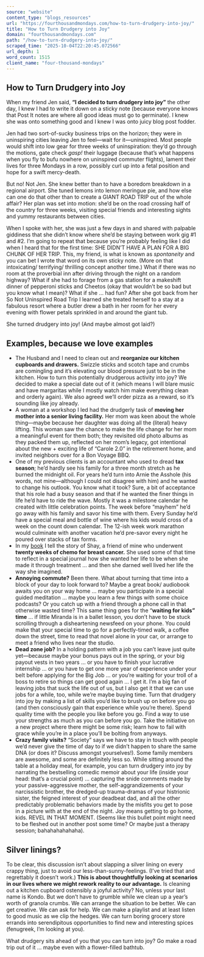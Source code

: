 ```yaml
---
source: "website"
content_type: "blogs_resources"
url: "https://fourthousandmondays.com/how-to-turn-drudgery-into-joy/"
title: "How to Turn Drudgery into Joy"
domain: "fourthousandmondays.com"
path: "/how-to-turn-drudgery-into-joy/"
scraped_time: "2025-10-04T22:20:45.072566"
url_depth: 1
word_count: 1515
client_name: "four-thousand-mondays"
---
```


## How to Turn Drudgery into Joy

When my friend Jen said, **“I decided to turn drudgery into joy”** the other day, I knew I had to write it down on a sticky note (because everyone knows that Post It notes are where all good ideas must go to germinate). I knew she was onto something good and I knew I was onto juicy blog post fodder.

Jen had two sort-of-sucky business trips on the horizon; they were in uninspiring cities leaving Jen to feel—wait for it—uninspired. Most people would shift into low gear for three weeks of uninspiration: they’d go through the motions, gate check *gasp!* their luggage (because that’s what happens when you fly to bufu nowhere on uninspired commuter flights), lament their lives for three Mondays in a row, possibly curl up into a fetal position and hope for a swift mercy-death.

But no! Not Jen. She knew better than to have a boredom breakdown in a regional airport. She tuned lemons into lemon meringue pie, and how else can one do that other than to create a GIANT ROAD TRIP out of the whole affair? Her plan was set into motion: she’d be on the road crossing half of the country for three weeks, visiting special friends and interesting sights and yummy restaurants between cities.

When I spoke with her, she was just a few days in and shared with palpable giddiness that she didn’t know where she’d be staying between work gig #1 and #2. I’m going to repeat that because you’re probably feeling like I did when I heard that for the first time: SHE DIDN’T HAVE A PLAN FOR A BIG CHUNK OF HER TRIP. This, my friend, is what is known as _spontaneity_ and you can bet I wrote that word on its own sticky note. (More on that intoxicating/ terrifying/ thrilling concept another time.) What if there was no room at the proverbial inn after driving through the night on a random highway? What if she had to forage from a gas station for a makeshift dinner of pepperoni sticks and Cheetos (okay that wouldn’t be so bad but you know what I mean)? What if she … had fun? After she got back from her So Not Uninspired Road Trip I learned she treated herself to a stay at a fabulous resort where a butler drew a bath in her room for her every evening with flower petals sprinkled in and around the giant tub.

She turned drudgery into joy! (And maybe almost got laid?)

## **Examples, because we love examples**

*   The Husband and I need to clean out and **reorganize our kitchen cupboards and drawers.** Swizzle sticks and scotch tape and crumbs are comingling and it’s elevating our blood pressure just to be in the kitchen. How to turn this potentially drudgerous activity into joy? We decided to make a special date out of it (which means I will blare music and have margaritas while I mostly watch him make everything clean and orderly again). We also agreed we’ll order pizza as a reward, so it’s sounding like joy already.
*   A woman at a workshop I led had the drudgerly task of **moving her mother into a senior living facility.** Her mom was keen about the whole thing—maybe because her daughter was doing all the (literal) heavy lifting. This woman saw the chance to make the life change for her mom a meaningful event for them both; they revisited old photo albums as they packed them up, reflected on her mom’s legacy, got intentional about the new + exciting life of “Carole 2.0” in the retirement home, and invited neighbors over for a Bon Voyage BBQ.
*   One of my previous clients is an accountant who used to dread **tax season**; he’d hardly see his family for a three month stretch as he burned the midnight oil. For years he’d turn into Arnie the Asshole (his words, not mine—although I could not disagree with him) and he wanted to change his outlook. You know what it took? Sure, a bit of acceptance that his role had a busy season and that if he wanted the finer things in life he’d have to ride the wave. Mostly it was a milestone calendar he created with little celebration points. The week before “mayhem” he’d go away with his family and savor his time with them. Every Sunday he’d have a special meal and bottle of wine where his kids would cross of a week on the count down calendar. The 12-ish week work marathon would culminate with another vacation he’d pre-savor every night he poured over stacks of tax forms.
*   In my [book](https://fourthousandmondays.com/book/) I tell the story of Shay, a friend of mine who underwent **twenty weeks of chemo for breast cancer.** She used some of that time to reflect in a special journal how she wanted her life to be when she made it through treatment … and then she darned well lived her life the way she imagined.
*   **Annoying commute?** Been there. What about turning that time into a block of your day to look forward to? Maybe a great book/ audiobook awaits you on your way home … maybe you participate in a special guided meditation … maybe you learn a few things with some choice podcasts? Or you catch up with a friend through a phone call in that otherwise wasted time? This same thing goes for the “**waiting for kids” time** … if little Miranda is in a ballet lesson, you don’t have to be stuck scrolling through a disheartening newsfeed on your phone. You could make that your special time to go for a perfectly-timed walk, a coffee down the street, time to read that novel alone in your car, or arrange to meet a friend who lives near the studio.
*   **Dead zone job?** In a holding pattern with a job you can’t leave just quite yet—because maybe your bonus pays out in the spring, or your big payout vests in two years … or you have to finish your lucrative internship … or you have to get one more year of experience under your belt before applying for the Big Job … or you’re waiting for your troll of a boss to retire so things can get good again … I get it. I’m a big fan of leaving jobs that suck the life out of us, but I also get it that we can use jobs for a while, too, while we’re maybe buying time. Turn that drudgery into joy by making a list of skills you’d like to brush up on before you go (and then consciously gain that experience while you’re there). Spend quality time with the people you like before you go. Find a way to use your strengths as much as you can before you go. Take the initiative on a new project where there might be some risk; learn how to fail with grace while you’re in a place you’ll be bolting from anyways.
*   **Crazy family visits?** “Society” says we have to stay in touch with people we’d never give the time of day to if we didn’t happen to share the same DNA (or does it? Discuss amongst yourselves!). Some family members are awesome, and some are definitely less so. While sitting around the table at a holiday meal, for example, you can turn drudgery into joy by narrating the bestselling comedic memoir about your life (inside your head: that’s a crucial point) … capturing the snide comments made by your passive-aggressive mother, the self-aggrandizements of your narcissistic brother, the dredged-up trauma-dramas of your histrionic sister, the feigned interest of your deadbeat dad, and all the other predictably problematic behaviors made by the misfits you get to pose in a picture with at the end of the night. Joy means getting to go home, kids. REVEL IN THAT MOMENT. (Seems like this bullet point might need to be fleshed out in another post some time? Or maybe just a therapy session; bahahahahahaha).

## **Silver linings?**

To be clear, this discussion isn’t about slapping a silver lining on every crappy thing, just to avoid our less-than-sunny-feelings. (I’ve tried that and regrettably it doesn’t work.) **This is about thoughtfully looking at scenarios in our lives where we might rework reality to our advantage.** Is cleaning out a kitchen cupboard ostensibly a joyful activity? No, unless your last name is Kondo. But we don’t have to grumble while we clean up a year’s worth of granola crumbs. We can arrange the situation to be better. We can get creative. We can ask for help. We can make a playlist and at least listen to good music as we clip the hedges. We can turn boring grocery store errands into serendipitous opportunities to find new and interesting spices (fenugreek, I’m looking at you).

What drudgery sits ahead of you that you can turn into joy? Go make a road trip out of it … maybe even with a flower-filled bathtub.